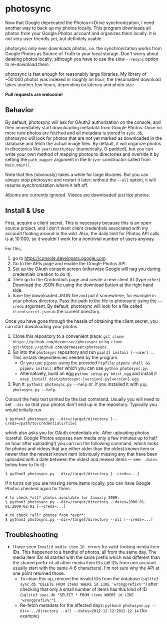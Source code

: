 # photosync

Now that Google deprecated the Photos<-\>Drive synchronization, I need another way to back up my photos locally. This
program downloads all photos from your Google Photos account and organizes them locally. It is not very user friendly
yet, but definitely usable.

photosync only ever downloads photos, i.e. the synchronization works from Google Photos as Source of Truth to your local
storage. Don't worry about deleting photos locally; although you have to use the slow `--resync` option to re-download them.

photosync is fast enough for reasonably large libraries. My library of ~50'000 photos was indexed in roughly an hour;
the (resumable) download takes another few hours, depending on latency and photo size.

**Pull requests are welcome!**

## Behavior

By default, photosync will ask for OAuth2 authorization on the console, and then immediately start downloading metadata
from Google Photos. Once no more new photos are fetched and all metadata is stored in `sync.db`, photosync will look for
photos that are not yet marked as downloaded in the database and fetch the actual image files. By default, it will
organize photos in directories like `year/month/day/` (numerically, 0-padded), but you can write your own method of
mapping photos to directories and override it by setting the `path_mapper` argument in the `Driver` constructor called
from `Main.main()`.

Note that this (obviously) takes a while for large libraries. But you can always stop photosync and restart it later;
without the `--all` option, it will resume synchronization where it left off.

Albums are currently ignored. Videos are downloaded just like photos.

## Install & Use

First, acquire a client secret. This is necessary because this is an open source project, and I don't want client
credentials associated with my account floating around in the wild. Also, the daily limit for Photos API calls is at
10'000, so it wouldn't work for a nontrivial number of users anyway.

For this,

1. go to https://console.developers.google.com.
1. Go to the APIs page and enable the Google Photos API.
1. Set up the OAuth consent screen (otherwise Google will nag you during credentials creation to do it).
1. Then go to the *Credentials* page and create a new client ID (type `other`). Download the JSON file using the
   download button at the right hand side.
1. Save the downloaded JSON file and put it somewhere, for example in your photos directory. Pass the path to the file
   to photosync using the `--creds` argument. By default, photosync will look for a file called `clientsecret.json` in
   the current directory.

Once you have gone through the hassle of obtaining the client secret, you can start downloading your photos.

1. Clone this repository to a convenient place: `git clone https://github.com/dermesser/photosync` or `hg clone
   git+https://github.com/dermesser/photosync`.
1. Go into the `photosync` repository and run `pip[3] install [--user] .`. This
   installs dependencies needed by the program.
   - Or you use `pipenv` using the provided `Pipfile`: `pipenv shell && pipenv
   install`, after which you can use `python photosync.py`.
   - Alternatively, build an egg `python setup.py bdist_egg` and install it
   `easy_install dist/photosync-[version]-py[version].egg`
1. Run it: `python3 photosync.py --help` or, if you installed it with `pip`,
   `photosync.py --help`.

Consult the help text printed by the last command. Usually you will need to set `--dir` so that your photos don't end up
in the repository. Typically you would initially run

```
$ python3 photosync.py --dir=/target/directory [--creds=/path/to/credentials/file]
```

which also asks you for OAuth credentials etc. After uploading photos (careful:
Google Photos exposes new media only a few minutes up to half an hour after
uploading!) you can run the following command, which looks for photos and videos
that are either older than the oldest known item or newer than the newest known
item (obviously missing any that have been uploaded with a date between the
oldest and newest items -- see `--dates` below how to fix it):

```
$ python3 photosync.py --dir=/target/directory [--creds=...]
```

If it turns out you are missing some items locally, you can have Google Photos
checked again for them:

```
# to check *all* photos available for January 2000:
$ python3 photosync.py --dir=/target/directory --dates=2000-01-01:2000-02-01 [--creds=...]

# to check *all* photos from *ever*:
$ python3 photosync.py --dir=/target/directory --all [--creds=...]
```

## Troubleshooting

* I have seen `Invalid media item ID.` errors for valid-looking media item IDs. This happened to a handful of photos,
  all from the same day. The media item IDs all started with the same prefix which was different than the shared prefix of
  all other media item IDs (all IDs from one account usually start with the same 4-6 characters). I'm not sure why the
  API at one point returned those.
  * To clean this up, remove the invalid IDs from the database (`sqlite3 sync.db "DELETE FROM items WHERE id LIKE
    'wrongprefix%'"`) after checking that only a small number of items has this kind of ID (`sqlite3 sync.db "SELECT *
    FROM items WHERE id LIKE 'wrongprefix%'"`).
  * Re-fetch metadata for the affected days: `python3 photosync.py --dir=.../directory --all --dates=2012-12-12:2012-12-14`
    (for example)
